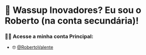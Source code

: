 # 👋 Wassup Inovadores? Eu sou o Roberto (na conta secundária)!

### 👨‍💻 Acesse a minha conta Principal:
- 🤓 [@RobertoValente](https://github.com/RobertoValente)
